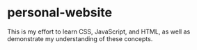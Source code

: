 # personal-website
This is my effort to learn CSS, JavaScript, and HTML, as well as demonstrate my understanding of these concepts.
